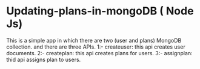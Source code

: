 # Updating-plans-in-mongoDB ( Node Js)

This is a simple app in which there are two (user and plans) MongoDB collection.
and there are three APIs.
1:- createuser: this api creates user documents.
2:- createplan: this api creates plans for users.
3:- assignplan: thid api assigns plan to users.
